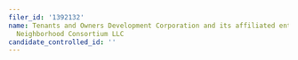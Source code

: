 ```yaml
---
filer_id: '1392132'
name: Tenants and Owners Development Corporation and its affiliated entity Yerba Buena
  Neighborhood Consortium LLC
candidate_controlled_id: ''
---
```

